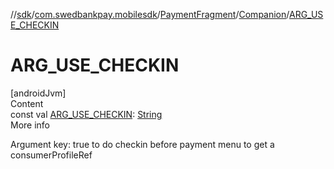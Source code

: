 //[sdk](../../../../index.md)/[com.swedbankpay.mobilesdk](../../index.md)/[PaymentFragment](../index.md)/[Companion](index.md)/[ARG_USE_CHECKIN](-a-r-g_-u-s-e_-c-h-e-c-k-i-n.md)



# ARG_USE_CHECKIN  
[androidJvm]  
Content  
const val [ARG_USE_CHECKIN](-a-r-g_-u-s-e_-c-h-e-c-k-i-n.md): [String](https://kotlinlang.org/api/latest/jvm/stdlib/kotlin/-string/index.html)  
More info  


Argument key: true to do checkin before payment menu to get a consumerProfileRef

  



